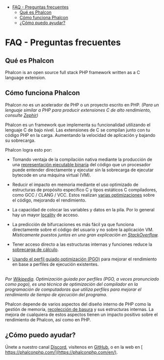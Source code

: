 <div class='article-menu'>
  <ul>
    <li>
      <a href="#overview">FAQ - Preguntas frecuentes</a>
      <ul>
        <li>
          <a href="#what-is-phalcon">Qué es Phalcon</a>
        </li>
        <li>
          <a href="#how-phalcon-works">Cómo funciona Phalcon</a>
        </li>
        <li>
          <a href="#how-can-i-help">¿Cómo puedo ayudar?</a>
        </li>
      </ul>
    </li>
  </ul>
</div>

<a name='overview'></a>

# FAQ - Preguntas frecuentes

<a name='what-is-phalcon'></a>

## Qué es Phalcon

Phalcon is an open source full stack PHP framework written as a C language extension.

<a name='how-phalcon-works'></a>

<a name='how-phalcon-works'></a>

<a name='how-phalcon-works'></a>

## Cómo funciona Phalcon

Phalcon *no* es un acelerador de PHP o un proyecto escrito en PHP. *(Para un lenguaje similar a PHP para producir extensiones C de alto rendimiento, consulte [Zephir](https://github.com/falcon/zephir))*

Phalcon es un framework que implementa su funcionalidad utilizando el lenguaje C de bajo nivel. Las extensiones de C se compilan junto con tu código PHP en la carga. Aumentando la velocidad de aplicación y bajando su sobrecarga.

Phalcon logra esto por:

- Tomando ventaja de la compilación nativa mediante la producción de una [representación ejecutable binaria](https://en.wikipedia.org/wiki/Machine_code) del código que un procesador puede entender directamente y ejecutar sin la sobrecarga de ejecutar bytecode en una máquina virtual (VM).

- Reducir el impacto en memoria mediante el uso optimizado de estructuras de propósito específico C y tipos estáticos C compiladores, como GCC / CLANG / VCC. Estos realizan [varias optimizaciones](https://en.wikipedia.org/wiki/Category:Compiler_optimizations) sobre el código, mejorando el rendimiento.

- La capacidad de colocar las variables y datos en la pila. Por lo general hay un mayor [locality](https://en.wikipedia.org/wiki/Locality_of_reference) de acceso.

- La predicción de bifurcaciones es más fácil ya que funciona directamente sobre el código del usuario y no sobre la aplicación VM. *Místicamente puestos juntos en una gran explicación en [StackOverflow](https://stackoverflow.com/a/11227902/1661465).*

- Tener acceso directo a las estructuras internas y funciones reduce la [sobrecarga de cálculo](https://en.wikipedia.org/wiki/CPU-bound).

- [Usando el perfil guiado optimización (PGO)](https://en.wikipedia.org/wiki/Profile-guided_optimization) para mejorar el rendimiento en base a perfiles de ejecución existentes.

<br /> *Por [Wikipedia](https://en.wikipedia.org/wiki/Profile-guided_optimization). Optimización guiada por perfiles (PGO, a veces pronunciado como pogo), es una técnica de optimización del compilador en la programación de computadoras que utiliza perfiles para mejorar el rendimiento de tiempo de ejecución del programa.* <br />  


Phalcon depende de varios aspectos del diseño interno de PHP como la gestión de memoria, [recolección de basura](https://en.wikipedia.org/wiki/Garbage_collection_(computer_science)) y sus estructuras internas. La mejora de cualquiera de estos aspectos tienen un impacto positivo sobre el rendimiento de Phalcon, así como en PHP.

<a name='how-can-i-help'></a>

## ¿Cómo puedo ayudar?

Únete a nuestro canal [Discord](https://phalcon.link/discord), visítenos en [GitHub](https://github.com/phalcon), o en la web en [ https://phalconphp.com/](https://phalconphp.com/en/).